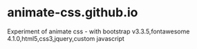# animate-css.github.io
Experiment of animate css - with bootstrap v3.3.5,fontawesome 4.1.0,html5,css3,jquery,custom javascript
